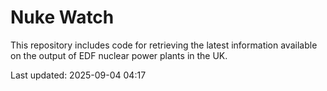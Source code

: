 # Nuke Watch

This repository includes code for retrieving the latest information available on the output of EDF nuclear power plants in the UK.

Last updated: 2025-09-04 04:17